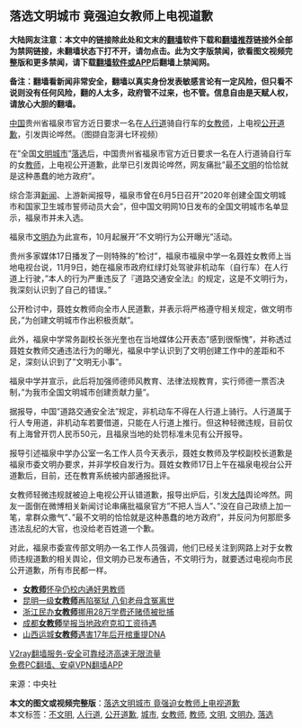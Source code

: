  <h2>落选文明城市 竟强迫女教师上电视道歉</h2> <p class="notice"><b>大陆网友注意：本文中的链接除此处和文末的<a href="https://github.com/bannedbook/fanqiang" >翻墙</a>软件下载和<a href="https://github.com/killgcd/justmysocks/blob/master/README.md">翻墙推荐</a>链接外全部为禁网链接，未翻墙状态下打不开，请勿点击。此为文字版禁闻，欲看图文视频完整版和更多禁闻，请下载<a href="https://github.com/bannedbook/fanqiang">翻墙软件或APP</a>后翻墙上禁闻网。</p><p>备注：翻墙看新闻非常安全，翻墙以真实身份发表敏感言论有一定风险，但只看不说则没有任何风险，翻的人太多，政府管不过来，也不管。信息自由是天赋人权，请放心大胆的翻墙。</b></p>  <div class="entry"> <p id="conimg"></p> <p><span class='wp_keywordlink_affiliate'><a href="https://www.bannedbook.org/" title="中国" target="_blank">中国</a></span>贵州省福泉市官方近日要求一名在<a href="https://www.bannedbook.org/bnews/tag/%e4%ba%ba%e8%a1%8c%e9%81%93/" class="st_tag internal_tag" rel="tag" title="标签 人行道 下的日志">人行道</a>骑自行车的<a href="https://www.bannedbook.org/bnews/tag/%E5%A5%B3%E6%95%99%E5%B8%88/" class="st_tag internal_tag" rel="tag" title="标签 女教师 下的日志">女教师</a>，上电视<a href="https://www.bannedbook.org/bnews/tag/%E5%85%AC%E5%BC%80%E9%81%93%E6%AD%89/" class="st_tag internal_tag" rel="tag" title="标签 公开道歉 下的日志">公开道歉</a>，引发舆论哗然。（图撷自澎湃七环视频）</p> <p>在&#8221;全国<a href="https://www.bannedbook.org/bnews/tag/%E6%96%87%E6%98%8E/" class="st_tag internal_tag" rel="tag" title="标签 文明 下的日志">文明</a><a href="https://www.bannedbook.org/bnews/tag/%E5%9F%8E%E5%B8%82/" class="st_tag internal_tag" rel="tag" title="标签 城市 下的日志">城市</a>&#8221;<a href="https://www.bannedbook.org/bnews/tag/%E8%90%BD%E9%80%89/" class="st_tag internal_tag" rel="tag" title="标签 落选 下的日志">落选</a>后，中国贵州省福泉市官方近日要求一名在人行道骑自行车的女<a href="https://www.bannedbook.org/bnews/tag/%e6%95%99%e5%b8%88/" class="st_tag internal_tag" rel="tag" title="标签 教师 下的日志">教师</a>，上电视公开道歉，此举已引发舆论哗然，网友痛批&#8221;最<a href="https://www.bannedbook.org/bnews/tag/%E4%B8%8D%E6%96%87%E6%98%8E/" class="st_tag internal_tag" rel="tag" title="标签 不文明 下的日志">不文明</a>的恰恰就是这种愚蠢的地方政府&#8221;。</p> <p>综合澎湃<span class='wp_keywordlink_affiliate'><a href="https://www.bannedbook.org/" title="新闻">新闻</a></span>、上游新闻报导，福泉市曾在6月5日召开&#8221;2020年创建全国文明城市和国家卫生城市誓师动员大会&#8221;，但中国文明网10日发布的全国文明城市名单显示，福泉市并未入选。</p>  <p>福泉市<a href="https://www.bannedbook.org/bnews/tag/%E6%96%87%E6%98%8E%E5%8A%9E/" class="st_tag internal_tag" rel="tag" title="标签 文明办 下的日志">文明办</a>为此宣布，10月起展开&#8221;不文明行为公开曝光&#8221;活动。</p> <p>贵州多家媒体17日播发了一则特殊的&#8221;检讨&#8221;，福泉市福泉中学一名聂姓女教师上当地电视台说，11月9日，她在福泉市政府红绿灯处驾驶非机动车（自行车）在人行道上行驶，&#8221;本人的行为严重违反了『道路交通安全法』的规定，这是不文明行为，我深刻认识到了自己的错误。&#8221;</p> <p>公开检讨中，聂姓女教师向全市人民道歉，并表示将严格遵守相关规定，做文明市民，&#8221;为创建文明城市作出积极贡献&#8221;。</p> <p>此外，福泉中学常务副校长张光奎也在当地媒体公开表态&#8221;感到很惭愧&#8221;，并称透过聂姓女教师交通违法行为的曝光，福泉中学认识到了文明创建工作中的差距和不足，深刻认识到了&#8221;文明无小事&#8221;。</p>  <p>福泉中学并宣示，此后将加强师德师风教育、法律法规教育，实行师德一票否决制，&#8221;为我市全国文明城市创建贡献力量&#8221;。</p> <p>据报导，中国&#8221;道路交通安全法&#8221;规定，非机动车不得在人行道上骑行。人行道属于行人专用道，非机动车若要借道，只能在人行道上推行。但这种轻微违规，目前仅有上海曾开罚人民币50元，且福泉当地的处罚标准未见有公开报导。</p> <p>报导引述福泉中学办公室一名工作人员今天表示，聂姓女教师及学校副校长道歉是福泉市委文明办要求，并非学校自发行为。聂姓女教师17日上午在福泉电视台公开道歉后，目前，还在教育系统被内部通报批评。</p> <p>女教师轻微违规就被迫上电视公开认错道歉，报导出炉后，引发<span class='wp_keywordlink_affiliate'><a href="https://www.bannedbook.org/" title="大陆" target="_blank">大陆</a></span>舆论哗然。网友一面倒在微博相关新闻讨论串痛批福泉官方&#8221;不把人当人&#8221;、&#8221;没在自己政绩上加一笔，拿群众撒气&#8221;、&#8221;最不文明的恰恰就是这种愚蠢的地方政府&#8221;，并反问为何那麽多违法乱纪的大官，也没给老百姓道一个歉。</p>  <p>对此，福泉市委宣传部文明办一名工作人员强调，他们已经关注到网路上对于女教师违规道歉的相关舆论，但文明办已发布通告，不文明行为，就要透过电视向市民公开道歉，所有市民都一样。</p> <ul class='op-related-articles' title='相关阅读'> <li><a href='https://www.bannedbook.org/bnews/baitai/20201116/1432012.html' target='_blank'><b>女教师</b>怀孕仍校内通奸男教师</a></li> <li><a href='https://www.bannedbook.org/bnews/cbnews/20201014/1413605.html' target='_blank'>昆明一级<b>女教师</b>再陷冤狱 八旬老母含冤离世</a></li> <li><a href='https://www.bannedbook.org/bnews/baitai/20201012/1412348.html' target='_blank'>浙江民办<b>女教师</b>挪用28万学费还赌债被批捕</a></li> <li><a href='https://www.bannedbook.org/bnews/renquan/20200921/1400455.html' target='_blank'>成都<b>女教师</b>举报当地政府克扣工资待遇</a></li> <li><a href='https://www.bannedbook.org/bnews/baitai/20200911/1394495.html' target='_blank'>山西运城<b>女教师</b>遇害17年后开棺重提DNA</a></li> </ul> <p class="texttj"> <a href="https://www.bannedbook.org/forum23/topic22702.html" target="_blank">V2ray翻墙服务-安全可靠经济高速无限流量</a><br/> <a href="https://github.com/bannedbook/fanqiang/wiki/%E7%A6%81%E9%97%BB%E7%BD%91%E5%AE%89%E5%8D%93%E7%BF%BB%E5%A2%99%E6%96%B0%E9%97%BBAPP" target="_blank">免费PC翻墙、安卓VPN翻墙APP</a></p><p> 来源：中央社 </p><a name='sharetosocial'></a>       <div><b>本文的图文或视频完整版</b>：<a href='https://www.bannedbook.org/bnews/cbnews/20201119/1433563.html'>落选文明城市 竟强迫女教师上电视道歉</a></div>  </div><!--END ENTRY--> <div class="postfooter"> <div>本文标签：<a href="https://www.bannedbook.org/bnews/tag/%E4%B8%8D%E6%96%87%E6%98%8E/" rel="tag">不文明</a>, <a href="https://www.bannedbook.org/bnews/tag/%e4%ba%ba%e8%a1%8c%e9%81%93/" rel="tag">人行道</a>, <a href="https://www.bannedbook.org/bnews/tag/%E5%85%AC%E5%BC%80%E9%81%93%E6%AD%89/" rel="tag">公开道歉</a>, <a href="https://www.bannedbook.org/bnews/tag/%E5%9F%8E%E5%B8%82/" rel="tag">城市</a>, <a href="https://www.bannedbook.org/bnews/tag/%E5%A5%B3%E6%95%99%E5%B8%88/" rel="tag">女教师</a>, <a href="https://www.bannedbook.org/bnews/tag/%e6%95%99%e5%b8%88/" rel="tag">教师</a>, <a href="https://www.bannedbook.org/bnews/tag/%E6%96%87%E6%98%8E/" rel="tag">文明</a>, <a href="https://www.bannedbook.org/bnews/tag/%E6%96%87%E6%98%8E%E5%8A%9E/" rel="tag">文明办</a>, <a href="https://www.bannedbook.org/bnews/tag/%E8%90%BD%E9%80%89/" rel="tag">落选</a></div>  </div><!--END POSTFOOTER--> 